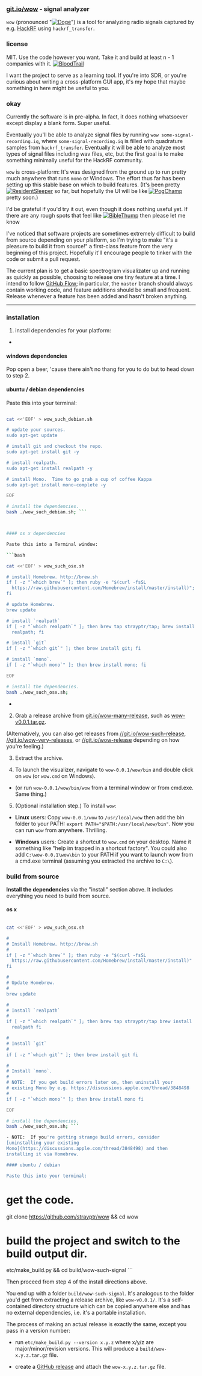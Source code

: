 
### [git.io/wow](https://git.io/wow) - signal analyzer

`wow` (pronounced "[![Doge](https://git.io/Doge)](//git.io/memes)") is
a tool for analyzing radio signals captured by e.g.
[HackRF](https://github.com/mossmann/hackrf) using `hackrf_transfer`.

### license

MIT.  Use the code however you want.  Take it and build at least n - 1
companies with it.
[![BloodTrail](https://git.io/BloodTrail)](//git.io/memes)

I want the project to serve as a learning tool.  If you're into SDR,
or you're curious about writing a cross-platform GUI app, it's my hope
that maybe something in here might be useful to you.  

### okay

Currently the software is in pre-alpha.  In fact, it does nothing
whatsoever except display a blank form.  Super useful.

Eventually you'll be able to analyze signal files by running `wow
some-signal-recording.iq`, where `some-signal-recording.iq` is filled
with quadrature samples from `hackrf_transfer`. Eventually it will be
able to analyze most types of signal files including wav files, etc,
but the first goal is to make something minimally useful for the
HackRF community. 

`wow` is cross-platform: It's was designed from the ground up to run
pretty much anywhere that runs `mono` or Windows.  The effort thus far
has been setting up this stable base on which to build features.
(It's been pretty
[![ResidentSleeper](https://git.io/ResidentSleeper)](//git.io/memes)
so far, but hopefully the UI will be like
[![PogChamp](https://git.io/PogChamp)](//git.io/memes) pretty soon.)

I'd be grateful if you'd try it out, even though it does nothing
useful yet.  If there are any rough spots that feel like
[![BibleThump](https://git.io/BibleThump)](//git.io/memes) then please
let me know

I've noticed that software projects are sometimes extremely difficult
to build from source depending on your platform, so I'm trying to make
"it's a pleasure to build it from source!" a first-class feature from
the very beginning of this project.  Hopefully it'll encourage people
to tinker with the code or submit a pull request.

The current plan is to get a basic spectrogram visualizater up and
running as quickly as possible, choosing to release one tiny feature
at a time.  I intend to follow [GitHub
Flow](https://guides.github.com/introduction/flow/); in particular,
the `master` branch should always contain working code, and feature
additions should be small and frequent.  Release whenever a feature
has been added and hasn't broken anything.

---

### installation

1. install dependencies for your platform:

-

#### windows dependencies

Pop open a beer, 'cause there ain't no thang for you to do but to head
down to step 2.



#### ubuntu / debian dependencies

Paste this into your terminal:

```bash

cat <<'EOF' > wow_such_debian.sh

# update your sources.
sudo apt-get update

# install git and checkout the repo.
sudo apt-get install git -y

# install realpath.
sudo apt-get install realpath -y

# install Mono.  Time to go grab a cup of coffee Kappa
sudo apt-get install mono-complete -y

EOF

# install the dependencies.
bash ./wow_such_debian.sh; ```



#### os x dependencies

Paste this into a Terminal window:

```bash

cat <<'EOF' > wow_such_osx.sh

# install Homebrew. http://brew.sh
if [ -z "`which brew`" ]; then ruby -e "$(curl -fsSL
  https://raw.githubusercontent.com/Homebrew/install/master/install)";
fi

# update Homebrew.
brew update

# install `realpath`
if [ -z "`which realpath`" ]; then brew tap strayptr/tap; brew install
  realpath; fi

# install `git`
if [ -z "`which git`" ]; then brew install git; fi

# install `mono`.
if [ -z "`which mono`" ]; then brew install mono; fi

EOF

# install the dependencies.
bash ./wow_such_osx.sh;

```

-

2. Grab a release archive from
[git.io/wow-many-release](//git.io/wow-many-release), such as
[wow-v0.0.1.tar.gz](https://github.com/strayptr/wow/releases/download/v0.0.1-alpha/wow-0.0.1.tar.gz).

(Alternatively, you can also get releases from
[//git.io/wow-such-release](wow-such-release),
[//git.io/wow-very-releases](wow-very-releases), or
[//git.io/wow-release](wow-release) depending on how you're feeling.)

3. Extract the archive.

4. To launch the visualizer, navigate to `wow-0.0.1/wow/bin` and
double click on `wow` (or `wow.cmd` on Windows).

- (or run `wow-0.0.1/wow/bin/wow` from a terminal window or from
cmd.exe.  Same thing.)

5. (Optional installation step.) To install `wow`:

- **Linux** users: Copy `wow-0.0.1/wow` to `/usr/local/wow` then add
the bin folder to your PATH: `export PATH="$PATH:/usr/local/wow/bin"`.
Now you can run `wow` from anywhere.  Thrilling.

- **Windows** users: Create a shortcut to `wow.cmd` on your desktop.
Name it something like "help im trapped in a shortcut factory".  You
could also add `C:\wow-0.0.1\wow\bin` to your PATH if you want to
launch wow from a cmd.exe terminal (assuming you extracted the archive
to `C:\`).

### build from source

**Install the dependencies** via the "install" section above.  It
includes everything you need to build from source.

#### os x

```bash

cat <<'EOF' > wow_such_osx.sh

#
# Install Homebrew. http://brew.sh
#
if [ -z "`which brew`" ]; then ruby -e "$(curl -fsSL
  https://raw.githubusercontent.com/Homebrew/install/master/install)"
fi

#
# Update Homebrew.
#
brew update

#
# Install `realpath`
#
if [ -z "`which realpath`" ]; then brew tap strayptr/tap brew install
  realpath fi

#
# Install `git`
#
if [ -z "`which git`" ]; then brew install git fi

#
# Install `mono`.
#
# NOTE:  If you get build errors later on, then uninstall your
# existing Mono by e.g. https://discussions.apple.com/thread/3848498
#
if [ -z "`which mono`" ]; then brew install mono fi

EOF

# install the dependencies.
bash ./wow_such_osx.sh; ```

- NOTE:  If you're getting strange build errors, consider
[uninstalling your existing
Mono](https://discussions.apple.com/thread/3848498) and then
installing it via Homebrew.

#### ubuntu / debian

Paste this into your terminal:

```
# get the code.
git clone https://github.com/strayptr/wow && cd wow

# build the project and switch to the build output dir.
etc/make_build.py && cd build/wow-such-signal ```

Then proceed from step 4 of the install directions above. 

You end up with a folder `build/wow-such-signal`.  It's analogous to
the folder you'd get from extracting a release archive, like
`wow-v0.0.1/`.  It's a self-contained directory structure which can be
copied anywhere else and has no external dependencies, i.e. it's a
portable installation.

The process of making an actual release is exactly the same, except
you pass in a version number:

- run `etc/make_build.py --version x.y.z` where x/y/z are
major/minor/revision versions.  This will produce a
`build/wow-x.y.z.tar.gz` file.
  
- create a [GitHub
release](https://github.com/blog/1547-release-your-software) and
attach the `wow-x.y.z.tar.gz` file.



